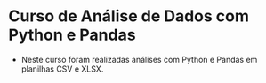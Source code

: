 # Curso de Análise de Dados com Python e Pandas
* Neste curso foram realizadas análises com Python e Pandas em planilhas CSV e XLSX.
